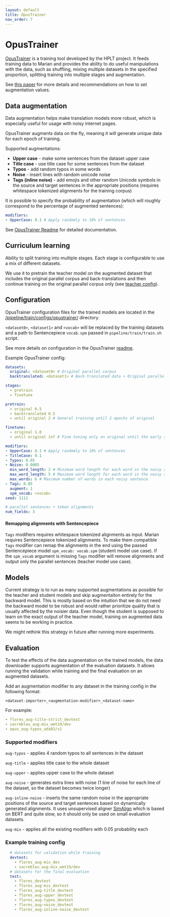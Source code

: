 ```yaml
---
layout: default
title: OpusTrainer
nav_order: 7
---
```


# OpusTrainer


[OpusTrainer](https://github.com/hplt-project/OpusTrainer) is a training tool developed by the HPLT project. 
It feeds training data to Marian and provides the ability to do useful manipulations with the data, 
such as shuffling, mixing multiple datasets in the specified proportion, splitting training into multiple stages and augmentation.

See [this paper](https://arxiv.org/pdf/2311.14838.pdf) for more details and recommendations on how to set augmentation values.

## Data augmentation

Data augmentation helps make translation models more robust, which is especially useful for usage with noisy internet pages.

OpusTrainer augments data on the fly, meaning it will generate unique data for each epoch of training.

Supported augmentations:
- **Upper case** - make some sentences from the dataset upper case
- **Title case** - use title case for some sentences from the dataset
- **Typos** - add random typos in some words
- **Noise** - insert lines with random unicode noise
- **Tags (inline noise)** - add emojis and other random Unicode symbols in the source and target sentences in the appropriate positions
  (requires whitespace tokenized alignments for the training corpus)

It is possible to specify the probability of augmentation 
(which will roughly correspond to the percentage of augmented sentences):
```yaml
modifiers:
- UpperCase: 0.1 # Apply randomly to 10% of sentences
```

See [OpusTrainer Readme](https://github.com/hplt-project/OpusTrainer?tab=readme-ov-file#modifiers) for detailed documentation.

## Curriculum learning

Ability to split training into multiple stages. Each stage is configurable to use a mix of different datasets.

We use it to pretrain the teacher model on the augmented dataset that includes the original parallel corpus and 
back-translations and then continue training on the original parallel corpus only
(see [teacher config](https://github.com/mozilla/firefox-translations-training/tree/main/pipeline/train/configs/opustrainer/teacher.yml)).

## Configuration

OpusTrainer configuration files for the trained models are located in 
the [/pipeline/train/configs/opustrainer/](https://github.com/mozilla/firefox-translations-training/tree/main/pipeline/train/configs/opustrainer/) directory.

`<dataset0>`, `<dataset1>` and `<vocab>` will be replaced by the training datasets and a path to Sentencepiece `vocab.spm` passed in `pipeline/train/train.sh` script.

See more details on configuration in the OpusTrainer [readme](https://github.com/hplt-project/OpusTrainer).

Example OpusTrainer config:
```yaml
datasets:
  original: <dataset0> # Original parallel corpus
  backtranslated: <dataset1> # Back-translated data + Original parallel corpus

stages:
  - pretrain
  - finetune

pretrain:
  - original 0.5
  - backtranslated 0.5
  - until original 2 # General training until 2 epochs of original

finetune:
  - original 1.0
  - until original inf # Fine-tuning only on original until the early stopping

modifiers:
- UpperCase: 0.1 # Apply randomly to 10% of sentences
- TitleCase: 0.1
- Typos: 0.05
- Noise: 0.0005
  min_word_length: 2 # Minimum word length for each word in the noisy sentence
  max_word_length: 5 # Maximum word length for each word in the noisy sentence
  max_words: 6 # Maximum number of words in each noisy sentence
- Tags: 0.05
  augment: 1
  spm_vocab: <vocab>
seed: 1111

# parallel sentences + token alignments
num_fields: 3
```

#### Remapping alignments with Sentencepiece

`Tags` modifiers requires whitespace tokenized alignments as input. 
Marian requires Sentencepiece tokenized alignments. 
To make them compatible `Tags` modifier can remap the alignments in the end using the passed Sentencepiece model `spm_vocab: vocab.spm` (student model use case). 
If the `spm_vocab` argument is missing `Tags` modifier will remove alignments and output only the parallel sentences (teacher model use case). 

## Models

Current strategy is to run as many supported augmentations as possible for the teacher 
and student models and skip augmentaiton entirely for the backward model. 
This is mostly based on the intuition that we do not need the backward model to be robust and would rather prioritize quality that is usually affected by the noisier data.
Even though the student is supposed to learn on the exact output of the teacher model, training on augmented data seems to be working in practice.

We might rethink this strategy in future after running more experiments.


## Evaluation

To test the effects of the data augmentation on the trained models, the data downloader supports augmentation of the evaluation datasets.
It allows running the validation while training and the final evaluation on an augmented datasets.

Add an augmentation modifier to any dataset in the training config in the following format:

`<dataset-importer>_<augmentation-modifier>_<dataset-name>`

For example:

```yaml
- flores_aug-title-strict_devtest
- sacrebleu_aug-mix_wmt19/dev
- opus_aug-typos_ada83/v1
```


### Supported modifiers

`aug-typos` - applies 4 random typos to all sentences in the dataset

`aug-title` - applies title case to the whole dataset

`aug-upper` -  applies upper case to the whole dataset

`aug-noise` -  generates extra lines with noise (1 line of noise for each line of the dataset, so the dataset becomes twice longer)

`aug-inline-noise` -  inserts the same random noise in the appropriate positions of the source and target sentences based on dynamically generated alignments. 
It uses unsupervised aligner [SimAlign](https://github.com/cisnlp/simalign) which is based on BERT and quite slow, 
so it should only be used on small evaluation datasets.

`aug-mix` - applies all the existing modifiers with 0.05 probability each

### Example training config
```yaml
  # datasets for validation while training
  devtest:
    - flores_aug-mix_dev
    - sacrebleu_aug-mix_wmt19/dev
  # datasets for the final evaluation
  test:
    - flores_devtest
    - flores_aug-mix_devtest
    - flores_aug-title_devtest
    - flores_aug-upper_devtest
    - flores_aug-typos_devtest
    - flores_aug-noise_devtest
    - flores_aug-inline-noise_devtest
```

